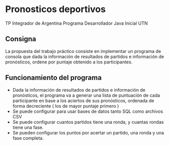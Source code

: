 # Pronosticos deportivos
TP Integrador de Argentina Programa Desarrollador Java Inicial UTN

## Consigna
La propuesta del trabajo práctico consiste en implementar un programa de consola que dada
la información de resultados de partidos e información de pronósticos, ordene por puntaje
obtenido a los participantes.

## Funcionamiento del programa

* Dada la información de resultados de partidos e información de pronósticos, el programa va a generar una lista de puntuación de cada participante en base a los aciertos de sus pronósticos, ordenada de forma decreciente ( los de mayor puntaje primero )
* Se puede configurar para usar bases de datos tanto SQL como archivos CSV
* Se puede configurar cuantos partidos tiene una ronda, y cuantas rondas tiene una fase.
* Se pueden configurar los puntos por acertar un partido, una ronda y una fase completa.
